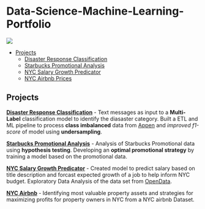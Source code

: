 # Data-Science-Machine-Learning-Portfolio

![](https://i.imgur.com/27ikdWd.png)

+ [Projects](#projects)
    + [Disaster Response Classification](https://github.com/defunSM/Data-Science-Machine-Learning-Portfolio/tree/main/Diasaster%20Response%20Classification)
    + [Starbucks Promotional Analysis](https://github.com/defunSM/Data-Science-Portfolio/tree/main/Starbucks%20Promotion%20Analysis)
    + [NYC Salary Growth Predicator](https://github.com/defunSM/NYC-Salary-Predictor)
    + [NYC Airbnb Prices](https://github.com/defunSM/Data-Science-Portfolio/tree/main/NYC%20Airbnb)

## Projects

[**Disaster Response Classification**](https://github.com/defunSM/Data-Science-Machine-Learning-Portfolio/tree/main/Diasaster%20Response%20Classification) - Text messages as input to a **Multi-Label** classification model to identify the diasaster category. Built a ETL and ML pipeline to process **class imbalanced** data from [Appen](https://appen.com/) and *improved f1-score* of model using **undersampling**. 

[**Starbucks Promotional Analysis**](https://github.com/defunSM/Data-Science-Portfolio/tree/main/Starbucks%20Promotion%20Analysis) - Analysis of Starbucks Promotional data using **hypothesis testing**. Developing an **optimal promotional strategy** by training a model based on the promotional data.

[**NYC Salary Growth Predicator**](https://github.com/defunSM/NYC-Salary-Predictor) - Created model to predict salary based on title description and forcast expected growth of a job to help inform NYC budget. Exploratory Data Analysis of the data set from [OpenData](https://opendata.cityofnewyork.us/data/). 

[**NYC Airbnb**](https://github.com/defunSM/Data-Science-Portfolio/tree/main/NYC%20Airbnb) - Identifying most valuable property assets and strategies for maximizing profits for property owners in NYC from a NYC airbnb Dataset. 

